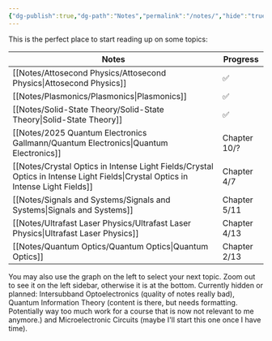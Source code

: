 ```yaml
---
{"dg-publish":true,"dg-path":"Notes","permalink":"/notes/","hide":"true","dgShowBacklinks":"false","dgShowLocalGraph":true,"updated":"2025-05-22T10:33:05.000+02:00"}
---
```


This is the perfect place to start reading up on some topics:

| Notes                                                                                                                           | Progress           |
| ------------------------------------------------------------------------------------------------------------------------------- | ------------------ |
| [[Notes/Attosecond Physics/Attosecond Physics\|Attosecond Physics]]                                                             | ✅                  |
| [[Notes/Plasmonics/Plasmonics\|Plasmonics]]                                                                                     | ✅                  |
| [[Notes/Solid-State Theory/Solid-State Theory\|Solid-State Theory]]                                                             | ✅                  |
| [[Notes/2025 Quantum Electronics Gallmann/Quantum Electronics\|Quantum Electronics]]                                            | Chapter 10/?       |
| [[Notes/Crystal Optics in Intense Light Fields/Crystal Optics in Intense Light Fields\|Crystal Optics in Intense Light Fields]] | Chapter 4/7        |
| [[Notes/Signals and Systems/Signals and Systems\|Signals and Systems]]                                                          | Chapter 5/11       |
| [[Notes/Ultrafast Laser Physics/Ultrafast Laser Physics\|Ultrafast Laser Physics]]                                              | Chapter 4/13       |
| [[Notes/Quantum Optics/Quantum Optics\|Quantum Optics]]                                                                         | Chapter 2/13       |


You may also use the graph on the left to select your next topic. Zoom out to see it on the left sidebar, otherwise it is at the bottom. 
Currently hidden or planned: Intersubband Optoelectronics (quality of notes really bad), Quantum Information Theory (content is there, but needs formatting. Potentially way too much work for a course that is now not relevant to me anymore.) and Microelectronic Circuits (maybe I'll start this one once I have time).